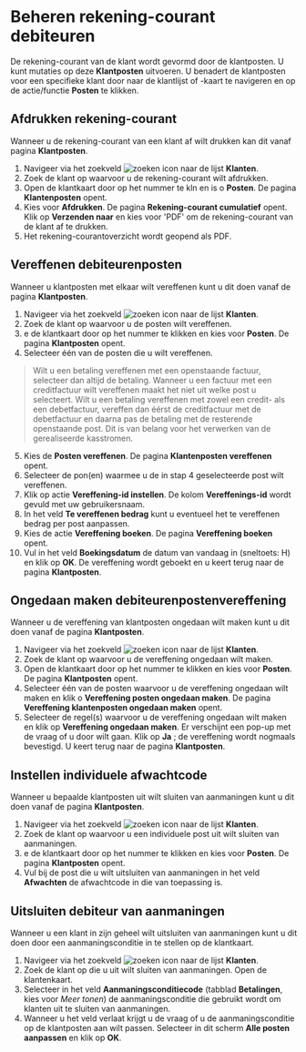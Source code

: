 # Beheren rekening-courant debiteuren

De rekening-courant van de klant wordt gevormd door de klantposten. U kunt mutaties op deze **Klantposten** uitvoeren.
U benadert de klantposten voor een specifieke klant door naar de klantlijst of -kaart te navigeren en op de actie/functie **Posten** te klikken.

## Afdrukken rekening-courant

Wanneer u de rekening-courant van een klant af wilt drukken kan dit vanaf pagina **Klantposten**.

1. Navigeer via het zoekveld ![zoeken icon](/assets/images/zoeken.png "zoeken icon")  naar de lijst **Klanten**.
2. Zoek de klant op waarvoor u de rekening-courant wilt afdrukken.
3. Open de klantkaart door op het nummer te kln en is o **Posten**. De pagina **Klantenposten** opent.
4. Kies voor **Afdrukken**. De pagina **Rekening-courant cumulatief** opent. Klik op **Verzenden naar** en kies voor 'PDF' om de rekening-courant van de klant af te drukken.
5. Het rekening-courantoverzicht wordt geopend als PDF.

## Vereffenen debiteurenposten

Wanneer u klantposten met elkaar wilt vereffenen kunt u dit doen vanaf de pagina **Klantposten**.

1. Navigeer via het zoekveld ![zoeken icon](/assets/images/zoeken.png "zoeken icon") naar de lijst **Klanten**.
2. Zoek de klant op waarvoor u de posten wilt vereffenen.
3. e de klantkaart door op het nummer te klikken en kies voor **Posten**. De pagina **Klantposten** opent.
4. Selecteer één van de posten die u wilt vereffenen.
>Wilt u een betaling vereffenen met een openstaande factuur, selecteer dan altijd de betaling. Wanneer u een factuur met een creditfactuur wilt vereffenen maakt het niet uit welke post u selecteert. Wilt u een betaling vereffenen met zowel een credit- als een debetfactuur, vereffen dan éérst de creditfactuur met de debetfactuur en daarna pas de betaling met de resterende openstaande post. Dit is van belang voor het verwerken van de gerealiseerde kasstromen.
5. Kies de **Posten vereffenen**. De pagina **Klantenposten vereffenen** opent.
6. Selecteer de pon(en) waarmee u de in stap 4 geselecteerde post wilt vereffenen.
7. Klik op actie **Vereffening-id instellen**. De kolom **Vereffenings-id** wordt gevuld met uw gebruikersnaam.
8. In het veld **Te vereffenen bedrag** kunt u eventueel het te vereffenen bedrag per post aanpassen.
9. Kies de actie **Vereffening boeken**. De pagina **Vereffening boeken** opent.
10. Vul in het veld **Boekingsdatum** de datum van vandaag in (sneltoets: H) en klik op **OK**. De vereffening wordt geboekt en u keert terug naar de pagina **Klantposten**.
 
## Ongedaan maken debiteurenpostenvereffening

Wanneer u de vereffening van klantposten ongedaan wilt maken kunt u dit doen vanaf de pagina **Klantposten**.

1. Navigeer via het zoekveld ![zoeken icon](/assets/images/zoeken.png "zoeken icon") naar de lijst **Klanten**.
2. Zoek de klant op waarvoor u de vereffening ongedaan wilt maken.
3. Open de klantkaart door op het nummer te klikken en kies voor **Posten**. De pagina **Klantposten** opent.
4. Selecteer één van de posten waarvoor u de vereffening ongedaan wilt maken en klik o **Vereffening posten ongedaan maken**. De pagina **Vereffening klantenposten ongedaan maken** opent.
5. Selecteer de regel(s) waarvoor u de vereffening ongedaan wilt maken en klik op **Vereffening ongedaan maken**. Er verschijnt een pop-up met de vraag of u door wilt gaan. Klik op **Ja** ; de vereffening wordt nogmaals bevestigd. U keert terug naar de pagina **Klantposten**.

## Instellen individuele afwachtcode

Wanneer u bepaalde klantposten uit wilt sluiten van aanmaningen kunt u dit doen vanaf de pagina **Klantposten**.

1. Navigeer via het zoekveld ![zoeken icon](/assets/images/zoeken.png "zoeken icon") naar de lijst **Klanten**.
2. Zoek de klant op waarvoor u een individuele post uit wilt sluiten van aanmaningen.
3. e de klantkaart door op het nummer te klikken en kies voor **Posten**. De pagina **Klantposten** opent.
4. Vul bij de post die u wilt uitsluiten van aanmaningen in het veld **Afwachten** de afwachtcode in die van toepassing is.

## Uitsluiten debiteur van aanmaningen

Wanneer u een klant in zijn geheel wilt uitsluiten van aanmaningen kunt u dit doen door een aanmaningsconditie in te stellen op de klantkaart.

1. Navigeer via het zoekveld ![zoeken icon](/assets/images/zoeken.png "zoeken icon") naar de lijst **Klanten**.
2. Zoek de klant op die u uit wilt sluiten van aanmaningen. Open de klantenkaart.
3. Selecteer in het veld **Aanmaningsconditiecode** (tabblad **Betalingen**, kies voor *Meer tonen*) de aanmaningsconditie die gebruikt wordt om klanten uit te sluiten van aanmaningen.
4. Wanneer u het veld verlaat krijgt u de vraag of u de aanmaningsconditie op de klantposten aan wilt passen. Selecteer in dit scherm **Alle posten aanpassen** en klik op **OK**.